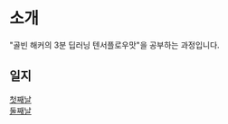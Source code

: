 # 소개
"골빈 해커의 3분 딥러닝 텐서플로우맛"을 공부하는 과정입니다.<br>

## 일지
[첫째날](./days/day1.md)<br>
[둘째날](./days/day2.md)<br>
